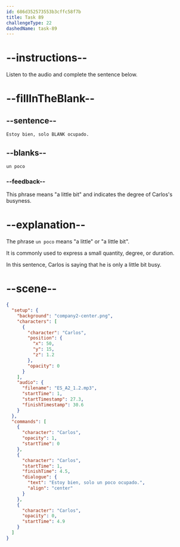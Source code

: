 ```yaml
---
id: 686d352573553b3cffc58f7b
title: Task 89
challengeType: 22
dashedName: task-89
---
```


<!-- (Audio) Carlos: Estoy bien, solo un poco ocupado. -->

# --instructions--

Listen to the audio and complete the sentence below.

# --fillInTheBlank--

## --sentence--

`Estoy bien, solo BLANK ocupado.`

## --blanks--

`un poco`

### --feedback--

This phrase means "a little bit" and indicates the degree of Carlos's busyness.

# --explanation--

The phrase `un poco` means "a little" or "a little bit".

It is commonly used to express a small quantity, degree, or duration.

In this sentence, Carlos is saying that he is only a little bit busy.

# --scene--

```json
{
  "setup": {
    "background": "company2-center.png",
    "characters": [
      {
        "character": "Carlos",
        "position": {
          "x": 50,
          "y": 15,
          "z": 1.2
        },
        "opacity": 0
      }
    ],
    "audio": {
      "filename": "ES_A2_1.2.mp3",
      "startTime": 1,
      "startTimestamp": 27.3,
      "finishTimestamp": 30.6
    }
  },
  "commands": [
    {
      "character": "Carlos",
      "opacity": 1,
      "startTime": 0
    },
    {
      "character": "Carlos",
      "startTime": 1,
      "finishTime": 4.5,
      "dialogue": {
        "text": "Estoy bien, solo un poco ocupado.",
        "align": "center"
      }
    },
    {
      "character": "Carlos",
      "opacity": 0,
      "startTime": 4.9
    }
  ]
}
```
